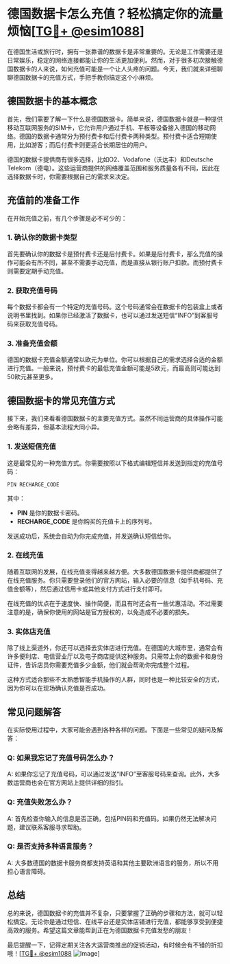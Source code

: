 # 德国数据卡怎么充值？轻松搞定你的流量烦恼[[TG💪+ @esim1088](https://t.me/s/esim1088)]

在德国生活或旅行时，拥有一张靠谱的数据卡是非常重要的。无论是工作需要还是日常娱乐，稳定的网络连接都能让你的生活更加便利。然而，对于很多初次接触德国数据卡的人来说，如何充值可能是一个让人头疼的问题。今天，我们就来详细聊聊德国数据卡的充值方式，手把手教你搞定这个小麻烦。

## 德国数据卡的基本概念

首先，我们需要了解一下什么是德国数据卡。简单来说，德国数据卡就是一种提供移动互联网服务的SIM卡，它允许用户通过手机、平板等设备接入德国的移动网络。德国的数据卡通常分为预付费卡和后付费卡两种类型。预付费卡适合短期使用，比如游客；而后付费卡则更适合长期居住的用户。

德国的数据卡提供商有很多选择，比如O2、Vodafone（沃达丰）和Deutsche Telekom（德电）。这些运营商提供的网络覆盖范围和服务质量各有不同，因此在选择数据卡时，你需要根据自己的需求来决定。

## 充值前的准备工作

在开始充值之前，有几个步骤是必不可少的：

### 1. 确认你的数据卡类型

首先要确认你的数据卡是预付费卡还是后付费卡。如果是后付费卡，那么充值的操作可能会有所不同，甚至不需要手动充值，而是直接从银行账户扣款。而预付费卡则需要定期手动充值。

### 2. 获取充值号码

每个数据卡都会有一个特定的充值号码。这个号码通常会在数据卡的包装盒上或者说明书里找到。如果你已经激活了数据卡，也可以通过发送短信“INFO”到客服号码来获取充值号码。

### 3. 准备充值金额

德国的数据卡充值金额通常以欧元为单位。你可以根据自己的需求选择合适的金额进行充值。一般来说，预付费卡的最低充值金额可能是5欧元，而最高则可能达到50欧元甚至更多。

## 德国数据卡的常见充值方式

接下来，我们来看看德国数据卡的主要充值方式。虽然不同运营商的具体操作可能会略有差异，但基本流程大同小异。

### 1. 发送短信充值

这是最常见的一种充值方式。你需要按照以下格式编辑短信并发送到指定的充值号码：

```
PIN RECHARGE_CODE
```

其中：
- **PIN** 是你的数据卡密码。
- **RECHARGE_CODE** 是你购买的充值卡上的序列号。

发送成功后，系统会自动为你完成充值，并发送确认短信给你。

### 2. 在线充值

随着互联网的发展，在线充值变得越来越方便。大多数德国数据卡提供商都提供了在线充值服务。你只需要登录他们的官方网站，输入必要的信息（如手机号码、充值金额等），然后通过信用卡或其他支付方式进行支付即可。

在线充值的优点在于速度快、操作简便，而且有时还会有一些优惠活动。不过需要注意的是，确保你使用的网站是官方授权的，以免造成不必要的损失。

### 3. 实体店充值

除了线上渠道外，你还可以选择去实体店进行充值。在德国的大城市里，通常会有许多便利店、电信营业厅以及电子商店提供这种服务。只需带上你的数据卡和身份证件，告诉店员你需要充值多少金额，他们就会帮助你完成整个过程。

这种方式适合那些不太熟悉智能手机操作的人群，同时也是一种比较安全的方式，因为你可以在现场确认充值是否成功。

## 常见问题解答

在实际使用过程中，大家可能会遇到各种各样的问题。下面是一些常见的疑问及解答：

### Q: 如果我忘记了充值号码怎么办？
A: 如果你忘记了充值号码，可以通过发送“INFO”至客服号码来查询。此外，大多数运营商也会在官方网站上提供详细的指引。

### Q: 充值失败怎么办？
A: 首先检查你输入的信息是否正确，包括PIN码和充值码。如果仍然无法解决问题，建议联系客服寻求帮助。

### Q: 是否支持多种语言服务？
A: 大多数德国的数据卡服务商都支持英语和其他主要欧洲语言的服务，所以不用担心语言障碍。

## 总结

总的来说，德国数据卡的充值并不复杂，只要掌握了正确的步骤和方法，就可以轻松搞定。无论你是通过短信、在线平台还是实体店铺进行充值，都能够享受到便捷高效的服务。希望这篇文章能帮到正在为德国数据卡充值发愁的朋友！

最后提醒一下，记得定期关注各大运营商推出的促销活动，有时候会有不错的折扣哦！[[TG💪+ @esim1088](https://t.me/s/esim1088) ![Image](https://i.postimg.cc/4NQfJmqS/Snipaste-2025-05-13-00-14-12.png)]